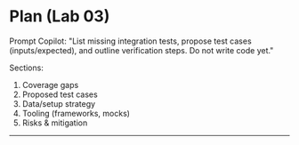 # Plan (Lab 03)

Prompt Copilot: "List missing integration tests, propose test cases (inputs/expected), and outline verification steps. Do not write code yet."

Sections:
1. Coverage gaps
2. Proposed test cases
3. Data/setup strategy
4. Tooling (frameworks, mocks)
5. Risks & mitigation

---
